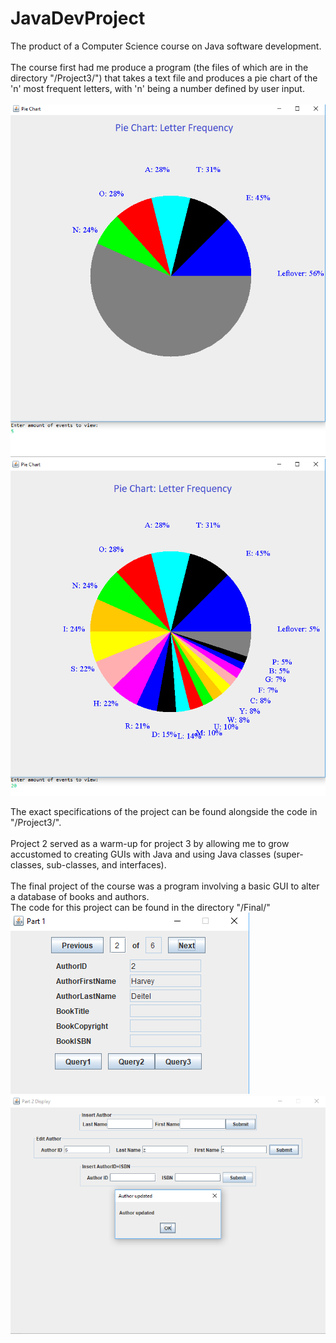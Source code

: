 # JavaDevProject
The product of a Computer Science course on Java software development.
<br> <br>
The course first had me produce a program (the files of which are in the directory "/Project3/") that takes a text file and produces a pie chart of the 'n' most frequent letters, with 'n' being a number defined by user input. 
<br> <br>
<img src = "/Project3/Pie Chart Demo 1.png"> <br>
<img src = "/Project3/Pie Chart Demo 2.png"> <br>

The exact specifications of the project can be found alongside the code in "/Project3/". <br> <br>
Project 2 served as a warm-up for project 3 by allowing me to grow accustomed to creating GUIs with Java and using Java classes (super-classes, sub-classes, and interfaces).
<br> <br>
The final project of the course was a program involving a basic GUI to alter a database of books and authors. <br>
The code for this project can be found in the directory "/Final/" <br>
<img src = "/Final/Part 1 Output.png"> <br>
<img src = "/Final/Part 2 Output.png"> <br>
